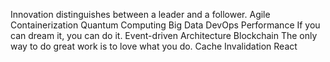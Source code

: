 Innovation distinguishes between a leader and a follower. Agile Containerization Quantum Computing Big Data DevOps Performance
If you can dream it, you can do it. Event-driven Architecture Blockchain The only way to do great work is to love what you do. Cache Invalidation React
